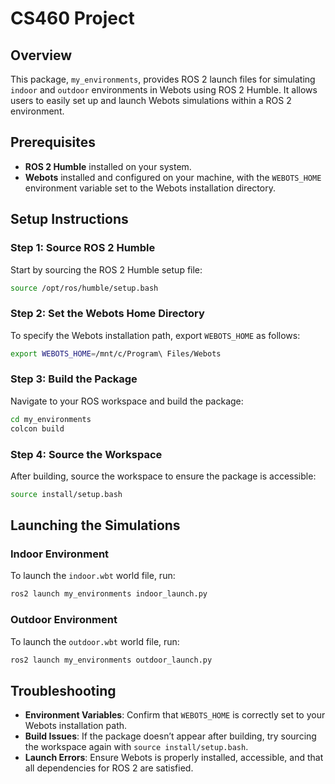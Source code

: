 # CS460 Project 

## Overview

This package, `my_environments`, provides ROS 2 launch files for simulating `indoor` and `outdoor` environments in Webots using ROS 2 Humble. It allows users to easily set up and launch Webots simulations within a ROS 2 environment.

## Prerequisites

- **ROS 2 Humble** installed on your system.
- **Webots** installed and configured on your machine, with the `WEBOTS_HOME` environment variable set to the Webots installation directory.

## Setup Instructions

### Step 1: Source ROS 2 Humble

Start by sourcing the ROS 2 Humble setup file:
```bash
source /opt/ros/humble/setup.bash
```

### Step 2: Set the Webots Home Directory

To specify the Webots installation path, export `WEBOTS_HOME` as follows:
```bash
export WEBOTS_HOME=/mnt/c/Program\ Files/Webots
```

### Step 3: Build the Package

Navigate to your ROS workspace and build the package:
```bash
cd my_environments
colcon build
```

### Step 4: Source the Workspace

After building, source the workspace to ensure the package is accessible:
```bash
source install/setup.bash
```

## Launching the Simulations

### Indoor Environment

To launch the `indoor.wbt` world file, run:
```bash
ros2 launch my_environments indoor_launch.py
```

### Outdoor Environment

To launch the `outdoor.wbt` world file, run:
```bash
ros2 launch my_environments outdoor_launch.py
```

## Troubleshooting

- **Environment Variables**: Confirm that `WEBOTS_HOME` is correctly set to your Webots installation path.
- **Build Issues**: If the package doesn’t appear after building, try sourcing the workspace again with `source install/setup.bash`.
- **Launch Errors**: Ensure Webots is properly installed, accessible, and that all dependencies for ROS 2 are satisfied.
